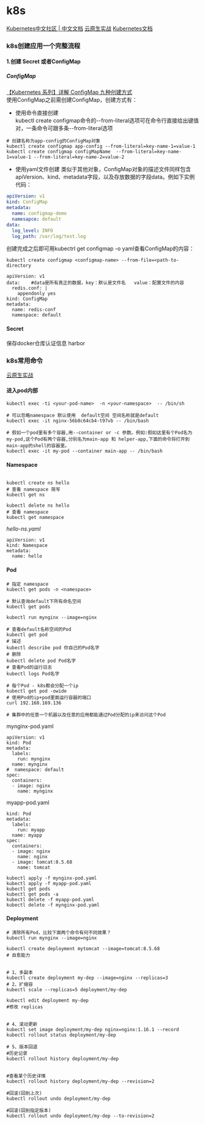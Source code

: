 # k8s
[Kubernetes中文社区 | 中文文档](http://docs.kubernetes.org.cn/)
[云原生实战](https://www.yuque.com/leifengyang)
[Kubernetes文档](https://kubernetes.io/zh-cn/docs)
### k8s创建应用一个完整流程
#### 1.创建 Secret 或者ConfigMap
##### ConfigMap
[【Kubernetes 系列】详解 ConfigMap 九种创建方式](../专栏/k8s/Kubernetes系列-详解ConfigMap九种创建方式.md)  
使用ConfigMap之前需创建ConfigMap，创建方式有：
* 使用命令直接创建  
kubectl create configmap命令的--from-literal选项可在命令行直接给出键值对，一条命令可跟多条--from-literal选项
```shell
# 创建名称为app-config的ConfigMap对象
kubectl create configmap app-config --from-literal=key-name-1=value-1
kubectl create configmap configMapName  --from-literal=key-name-1=value-1 --from-literal=key-name-2=value-2
```
* 使用yaml文件创建
类似于其他对象，ConfigMap对象的描述文件同样包含apiVersion、kind、metadata字段，以及存放数据的字段data。例如下实例代码：
```yaml
apiVersion: v1
kind: ConfigMap
metadata:
  name: configmap-demo
  namesapce: default
data:
  log_level: INFO
  log_path: /var/log/test.log
```
创建完成之后即可用kubectrl get configmap <confmap-name> -o yaml查看ConfigMap的内容：


```shell
kubectl create configmap <configmap-name> --from-file=<path-to-directory
```

```shell
apiVersion: v1
data:    #data是所有真正的数据，key：默认是文件名   value：配置文件的内容
  redis.conf: |
    appendonly yes
kind: ConfigMap
metadata:
  name: redis-conf
  namespace: default
```




#### Secret
保存docker仓库认证信息  harbor
### k8s常用命令
[云原生实战](https://www.yuque.com/leifengyang/oncloud/ctiwgo)
#### 进入pod内部
```shell
kubectl exec -ti <your-pod-name>  -n <your-namespace>  -- /bin/sh

# 可以忽略namespace 默认使用  default空间 空间名称就是default
kubectl exec -it nginx-56b8c64cb4-t97vb -- /bin/bash 

# 假如一个pod里有多个容器,用--container or -c 参数。例如:假如这里有个Pod名为my-pod,这个Pod有两个容器,分别名为main-app 和 helper-app,下面的命令将打开到main-app的shell的容器里。
kubectl exec -it my-pod --container main-app -- /bin/bash
```
#### Namespace 
```shell

kubectl create ns hello
# 查看 namespace 简写
kubectl get ns 

kubectl delete ns hello
# 查看 namespace
kubectl get namespace 
```
*hello-ns.yaml*
```shell
apiVersion: v1
kind: Namespace
metadata:
  name: hello
```

#### Pod  
```shell
# 指定 namespace
kubectl get pods -n <namespace>

# 默认查询default下所有命名空间
kubectl get pods 
```


```shell
kubectl run mynginx --image=nginx

# 查看default名称空间的Pod
kubectl get pod 
# 描述
kubectl describe pod 你自己的Pod名字
# 删除
kubectl delete pod Pod名字
# 查看Pod的运行日志
kubectl logs Pod名字

# 每个Pod - k8s都会分配一个ip
kubectl get pod -owide
# 使用Pod的ip+pod里面运行容器的端口
curl 192.168.169.136

# 集群中的任意一个机器以及任意的应用都能通过Pod分配的ip来访问这个Pod
```

mynginx-pod.yaml
```
apiVersion: v1
kind: Pod
metadata:
  labels:
    run: mynginx
  name: mynginx
#  namespace: default
spec:
  containers:
  - image: nginx
    name: mynginx
```
myapp-pod.yaml
```shellapiVersion: v1
kind: Pod
metadata:
  labels:
    run: myapp
  name: myapp
spec:
  containers:
  - image: nginx
    name: nginx
  - image: tomcat:8.5.68
    name: tomcat
```

```shell
kubectl apply -f mynginx-pod.yaml
kubectl apply -f myapp-pod.yaml
kubectl get pods
kubectl get pods -a
kubectl delete -f myapp-pod.yaml
kubectl delete -f mynginx-pod.yaml
```
#### Deployment
```shell
# 清除所有Pod，比较下面两个命令有何不同效果？
kubectl run mynginx --image=nginx

kubectl create deployment mytomcat --image=tomcat:8.5.68
# 自愈能力


# 1、多副本
kubectl create deployment my-dep --image=nginx --replicas=3
# 2、扩缩容
kubectl scale --replicas=5 deployment/my-dep

kubectl edit deployment my-dep
#修改 replicas


# 4、滚动更新
kubectl set image deployment/my-dep nginx=nginx:1.16.1 --record
kubectl rollout status deployment/my-dep

# 5、版本回退
#历史记录
kubectl rollout history deployment/my-dep


#查看某个历史详情
kubectl rollout history deployment/my-dep --revision=2

#回滚(回到上次)
kubectl rollout undo deployment/my-dep

#回滚(回到指定版本)
kubectl rollout undo deployment/my-dep --to-revision=2
```
